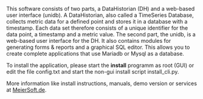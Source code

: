 This software consists of two parts, a DataHistorian (DH) and a web-based user interface (unidb).
A DataHistorian, also called a TimeSeries Database, collects metric data for a defined point and stores it in a database with a timestamp. Each data set therefore consists of a unique identifier for the data point, a timestamp and a metric value.
The second part, the unidb, is a web-based user interface for the DH. It also contains modules for generating forms & reports and a graphical SQL editor. This allows you to create complete applications that use Mariadb or Mysql as a database.

To install the application, please start the **install** programm as root (GUI) or edit the file config.txt and start the non-gui install script install_cli.py.

More information like install instructions, manuals, demo version or services at [MeierSoft.de](https://MeierSoft.de/en/).
